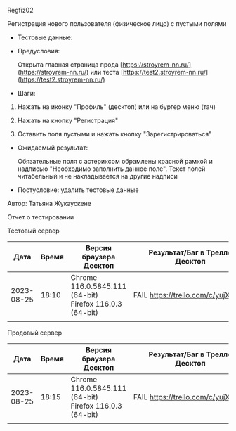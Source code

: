 Regfiz02

Регистрация нового пользователя (физическое лицо) с пустыми полями

* Тестовые данные: 

* Предусловия:
  
  Открыта главная страница прода [https://stroyrem-nn.ru/](https://stroyrem-nn.ru/) или теста [https://test2.stroyrem-nn.ru/](https://test2.stroyrem-nn.ru/)

* Шаги:
1. Нажать на иконку "Профиль" (десктоп) или на бургер меню (тач)

2. Нажать на кнопку "Регистрация"

3. Оставить поля пустыми и нажать кнопку "Зарегистрироваться"
* Ожидаемый результат: 
  
  Обязательные поля с астериксом обрамлены красной рамкой и надписью "Необходимо заполнить данное поле".
  Текст полей читабельный и не накладывается на другие надписи

* Постусловие: удалить тестовые данные

Автор: Татьяна Жукаускене

Отчет о тестировании

Тестовый сервер

| Дата       | Время | Версия браузера Десктоп                                 | Результат/Баг в Трелло Десктоп     | Версия браузера и ОС Тач         | Результат/Баг в Трелло Тач         | Дата релиза | QA      |
| ---------- | ----- | ------------------------------------------------------- | ---------------------------------- | -------------------------------- | ---------------------------------- | ----------- | ------- |
| 2023-08-25 | 18:10 | Chrome 116.0.5845.111 (64-bit) Firefox 116.0.3 (64-bit) | FAIL https://trello.com/c/yujXCdJJ | Chrome 116.0.5845.92, Android 10 | FAIL https://trello.com/c/yujXCdJJ | 13.08.2023  | Татьяна |
|            |       |                                                         |                                    |                                  |                                    |             |         |

Продовый сервер

| Дата       | Время | Версия браузера Десктоп                                 | Результат/Баг в Трелло Десктоп     | Версия браузера и ОС Тач         | Результат/Баг в Трелло Тач         | Дата релиза | QA      |
| ---------- | ----- | ------------------------------------------------------- | ---------------------------------- | -------------------------------- | ---------------------------------- | ----------- | ------- |
| 2023-08-25 | 18:15 | Chrome 116.0.5845.111 (64-bit) Firefox 116.0.3 (64-bit) | FAIL https://trello.com/c/yujXCdJJ | Chrome 116.0.5845.92, Android 10 | FAIL https://trello.com/c/yujXCdJJ | 13.08.2023  | Татьяна |
|            |       |                                                         |                                    |                                  |                                    |             |         |
